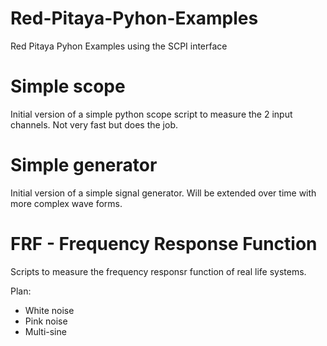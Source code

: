 # Red-Pitaya-Pyhon-Examples
Red Pitaya Pyhon Examples using the SCPI interface

# Simple scope
Initial version of a simple python scope script to measure the 2 input channels. Not very fast but does the job.

# Simple generator
Initial version of a simple signal generator. Will be extended over time with more complex wave forms.

# FRF - Frequency Response Function
Scripts to measure the frequency responsr function of real life systems.

Plan:
* White noise
* Pink noise
* Multi-sine

